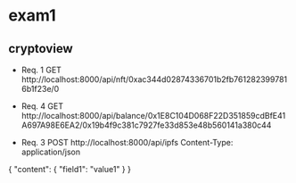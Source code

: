 # exam1
## cryptoview

- Req. 1
 GET http://localhost:8000/api/nft/0xac344d02874336701b2fb7612823997816b1f23e/0

- Req. 4
GET http://localhost:8000/api/balance/0x1E8C104D068F22D351859cdBfE41A697A98E6EA2/0x19b4f9c381c7927fe33d853e48b560141a380c44

- Req. 3
POST http://localhost:8000/api/ipfs
Content-Type: application/json

{
  "content": {
    "field1": "value1"
  }
}
